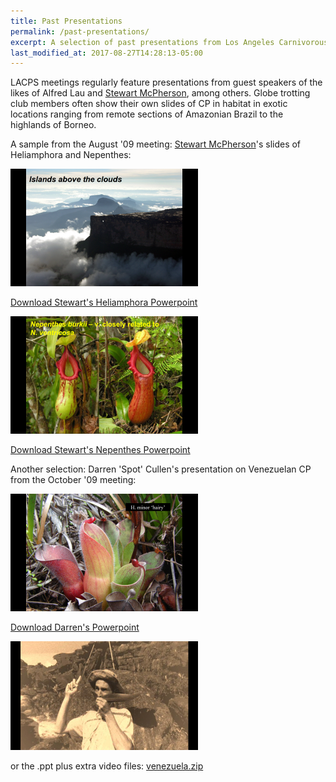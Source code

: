 ```yaml
---
title: Past Presentations
permalink: /past-presentations/
excerpt: A selection of past presentations from Los Angeles Carnivorous Plant Society meetings.
last_modified_at: 2017-08-27T14:28:13-05:00
---
```

 
LACPS meetings regularly feature presentations from guest speakers of the likes of Alfred Lau and <a href="http://www.redfernnaturalhistory.com/">Stewart McPherson</a>, among others. Globe trotting club members often show their own slides of CP in habitat in exotic locations ranging from remote sections of Amazonian Brazil to the highlands of Borneo. 

A sample from the August '09 meeting: <a href="http://www.redfernnaturalhistory.com/">Stewart McPherson</a>'s slides of Heliamphora and Nepenthes:

<a href="/sites/default/files/past_presentation_files/heliamphora.ppt"><img src="/sites/default/files/photos/heliamphorappt.png" class="profile" alt="heliamphorappt.png" /></a>

<a href="/sites/default/files/past_presentation_files/heliamphora.ppt">Download Stewart's Heliamphora Powerpoint</a>

<a href="/sites/default/files/past_presentation_files/less_well_known_nepenthes.ppt"><img src="/sites/default/files/photos/little-known_nepenthesppt.png" class="profile" alt="little-known_nepenthesppt.png" /></a>

<a href="/sites/default/files/past_presentation_files/less_well_known_nepenthes.ppt">Download Stewart's Nepenthes Powerpoint</a>

Another selection: Darren 'Spot' Cullen's presentation on Venezuelan CP from the October '09 meeting:

<a href="/sites/default/files/past_presentation_files/VENEZUELA.ppt"><img src="/sites/default/files/photos/venezuela.png" class="profile" alt="venezuela.png" /></a>

<a href="/sites/default/files/past_presentation_files/VENEZUELA.ppt">Download Darren's Powerpoint</a>

<a href="/sites/default/files/past_presentation_files/venezuela.zip"><img src="/sites/default/files/photos/venezuela-extras.png" class="profile" alt="venezuela-extras.png" /></a>

or the .ppt plus extra video files: <a href="/sites/default/files/past_presentation_files/venezuela.zip">venezuela.zip</a>
